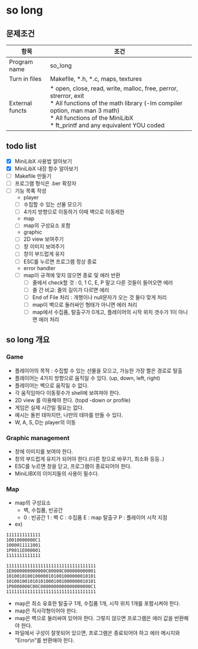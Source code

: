 # so long
## 문제조건
|항목|조건|
|------|---|
|Program name|so_long|
|Turn in files|Makefile, *.h, *.c, maps, textures|
|External functs|* open, close, read, write, malloc, free, perror, strerror, exit <br> * All functions of the math library (-lm compiler option, man man 3 math) <br> * All functions of the MiniLibX <br> * ft_printf and any equivalent YOU coded|

## todo list
- [x] MiniLibX 사용법 알아보기
- [x] MiniLibX 내장 함수 알아보기
- [ ] Makefile 만들기
- [ ] 프로그램 형식은 .ber 확장자
- [ ] 기능 목록 작성
    * player
    - [ ] 수집할 수 있는 선물 모으기
    - [ ] 4가지 방향으로 이동하기 이때 벽으로 이동제한
    * map
    - [ ] map의 구성요소 포함
    * graphic
    - [ ] 2D view 보여주기
    - [ ] 창 이미지 보여주기
    - [ ] 창이 부드럽게 유지
    - [ ] ESC를 누르면 프로그램 정상 종료
    * error handler
    - [ ] map이 규격에 맞지 않으면 종료 및 에러 반환
        - [ ] 줄에서 check할 것 : 0, 1 C, E, P 말고 다른 것들이 들어오면 에러
        - [ ] 줄 간 비교: 줄의 길이가 다르면 에러
        - [ ] End of File 처리 : 개행이나 null문자가 오는 것 둘다 맞게 처리
        - [ ] map이 벽으로 둘러싸인 형태가 아니면 에러 처리
        - [ ] map에서 수집품, 탈출구가 0개고, 플레이어의 시작 위치 갯수가 1이 아니면 에러 처리
## so long 개요
### Game
* 플레이어의 목적 : 수집할 수 있는 선물을 모으고, 가능한 가장 짤은 경로로 탈출
* 플레이어는 4가지 방향으로 움직일 수 있다. (up, down, left, right)
* 플레이어는 벽으로 움직일 수 없다.
* 각 움직임마다 이동횟수가 shell에 보여져야 한다.
* 2D view 를 이용해야 한다. (topd -down or profile)
* 게임은 실제 시간일 필요는 없다.
* 예시는 돌핀 테마지만, 나만의 테마를 만들 수 있다.
* W, A, S, D는 player의 이동
### Graphic management
* 창에 이미지를 보여야 한다.
* 창의 부드럽게 유지가 되어야 한다.(다른 창으로 바꾸기, 최소화 등등..)
* ESC를 누르면 창을 닫고, 프로그램이 종료되어야 한다.
* MiniLIBX의 이미지들의 사용이 필수다.
### Map
* map의 구성요소
    * 벽, 수집품, 빈공간
    * 0 : 빈공간 1 : 벽 C : 수집품 E : map 탈출구 P : 플레이어 시작 지점
* ex)
```
1111111111111
10010000000C1
1000011111001
1P0011E000001
1111111111111
```
```
1111111111111111111111111111111111
1E0000000000000C00000C000000000001
1010010100100000101001000000010101
1010010010101010001001000000010101
1P0000000C00C0000000000000000000C1
1111111111111111111111111111111111
```
* map은 최소 유효한 탈출구 1개, 수집품 1개, 시작 위치 1개를 포함시켜야 한다.
* map은 직사각형이어야 한다.
* map은 벽으로 둘러싸여 있어야 한다. 그렇지 않으면 프로그램은 에러 값을 반환해야 한다.
*  파일에서 구성이 잘못되어 있으면, 프로그램은 종료되어야 하고 에러 메시지와 "Error\n"를 반환애야 한다.
